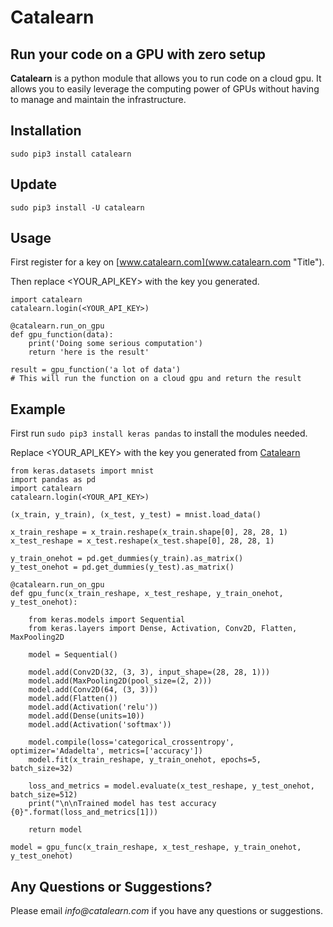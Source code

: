 # Catalearn

## Run your code on a GPU with zero setup

__Catalearn__ is a python module that allows you to run code on a cloud gpu. It allows you to easily leverage the computing power of GPUs without having to manage and maintain the infrastructure. 

## Installation

`sudo pip3 install catalearn`

## Update

`sudo pip3 install -U catalearn`

## Usage
First register for a key on [www.catalearn.com](www.catalearn.com "Title").

Then replace <YOUR_API_KEY> with the key you generated.
```
import catalearn
catalearn.login(<YOUR_API_KEY>)

@catalearn.run_on_gpu
def gpu_function(data):
    print('Doing some serious computation')
    return 'here is the result'

result = gpu_function('a lot of data')
# This will run the function on a cloud gpu and return the result
```

## Example 
First run `sudo pip3 install keras pandas` to install the modules needed.

Replace <YOUR_API_KEY> with the key you generated from [Catalearn](www.catalearn.com "Title")

```
from keras.datasets import mnist
import pandas as pd
import catalearn
catalearn.login(<YOUR_API_KEY>)

(x_train, y_train), (x_test, y_test) = mnist.load_data()

x_train_reshape = x_train.reshape(x_train.shape[0], 28, 28, 1)
x_test_reshape = x_test.reshape(x_test.shape[0], 28, 28, 1)

y_train_onehot = pd.get_dummies(y_train).as_matrix()
y_test_onehot = pd.get_dummies(y_test).as_matrix()

@catalearn.run_on_gpu
def gpu_func(x_train_reshape, x_test_reshape, y_train_onehot, y_test_onehot):

    from keras.models import Sequential
    from keras.layers import Dense, Activation, Conv2D, Flatten, MaxPooling2D

    model = Sequential()

    model.add(Conv2D(32, (3, 3), input_shape=(28, 28, 1)))
    model.add(MaxPooling2D(pool_size=(2, 2)))
    model.add(Conv2D(64, (3, 3)))
    model.add(Flatten())
    model.add(Activation('relu'))
    model.add(Dense(units=10))
    model.add(Activation('softmax'))

    model.compile(loss='categorical_crossentropy', optimizer='Adadelta', metrics=['accuracy'])
    model.fit(x_train_reshape, y_train_onehot, epochs=5, batch_size=32)

    loss_and_metrics = model.evaluate(x_test_reshape, y_test_onehot, batch_size=512)
    print("\n\nTrained model has test accuracy {0}".format(loss_and_metrics[1]))

    return model

model = gpu_func(x_train_reshape, x_test_reshape, y_train_onehot, y_test_onehot)
```

## Any Questions or Suggestions?
Please email _info@catalearn.com_ if you have any questions or suggestions.

